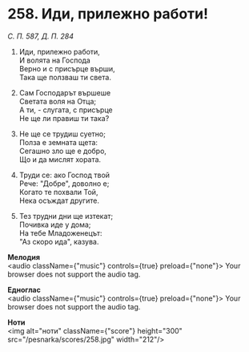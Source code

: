 # 258. Иди, прилежно работи!

_С. П. 587, Д. П. 284_

1. Иди, прилежно работи,  
И волята на Господа  
Верно и с присърце върши,  
Така ще ползваш ти света.  

2. Сам Господарът вършеше  
Светата воля на Отца;  
А ти, - слугата, с присърце  
Не ще ли правиш ти така?

3. Не ще се трудиш суетно;  
Полза е земната щета:  
Сегашно зло ще е добро,  
Що и да мислят хората.  

4. Труди се: ако Господ твой  
Рече: "Добре", доволно е;  
Когато те похвали Той,  
Нека осъждат другите.  

5. Тез трудни дни ще изтекат;  
Почивка иде у дома;  
На тебе Младоженецът:  
"Аз скоро ида", казува.

**Мелодия**  
<audio className={"music"} controls={true} preload={"none"}>
    <source src="/pesnarka/mp3/258.mp3" type="audio/mpeg"/>
    Your browser does not support the audio tag.
</audio>

**Едноглас**  
<audio className={"music"} controls={true} preload={"none"}>
    <source src="/pesnarka/transp/258.mp3" type="audio/mpeg"/>
    Your browser does not support the audio tag.
</audio>

**Ноти**  
<img alt="ноти" className={"score"} height="300" src="/pesnarka/scores/258.jpg" width="212"/>
